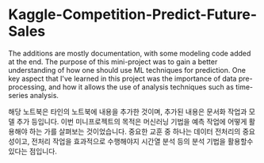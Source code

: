 # Kaggle-Competition-Predict-Future-Sales
The additions are mostly documentation, with some modeling code added at the end. The purpose of this mini-project was to gain a better understanding of how one should use ML techniques for prediction. One key aspect that I've learned in this project was the importance of data pre-processing, and how it allows the use of analysis techniques such as time-series analysis.

해당 노트북은 타인의 노트북에 내용을 추가한 것이며, 추가된 내용은 문서화 작업과 모델 추가 등입니다. 이번 미니프로젝트의 목적은 머신러닝 기법을 예측 작업에 어떻게 활용해야 하는 가를 살펴보는 것이었습니다. 중요한 교훈 중 하나는 데이터 전처리의 중요성이고, 전처리 작업을 효과적으로 수행해야지 시간열 분석 등의 분석 기법을 활용할수 있다는 점입니다.
